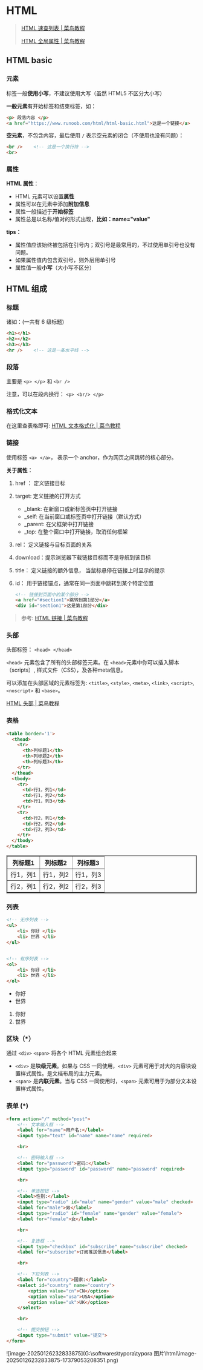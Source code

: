 # HTML

> [HTML 速查列表 | 菜鸟教程](https://www.runoob.com/html/html-quicklist.html)
>
> [HTML 全局属性 | 菜鸟教程](https://www.runoob.com/tags/ref-standardattributes.html)
>



## HTML basic



### 元素

标签一般**使用小写**，不建议使用大写（虽然 HTML5 不区分大小写）

**一般元素**有开始标签和结束标签，如：

```html
<p> 段落内容 </p>
<a href="https://www.runoob.com/html/html-basic.html">这是一个链接</a>
```



**空元素**，不包含内容，最后使用 `/`  表示空元素的闭合（不使用也没有问题）：

```html
<br />    <!-- 这是一个换行符 -->
<br> 
```





### 属性

**HTML 属性**：

- HTML 元素可以设置**属性**
- 属性可以在元素中添加**附加信息**
- 属性一般描述于**开始标签**
- 属性总是以名称/值对的形式出现，**比如：name="value"**



**tips：**

- 属性值应该始终被包括在引号内；双引号是最常用的，不过使用单引号也没有问题。
- 如果属性值内包含双引号，则外层用单引号
- 属性值一般**小写**（大小写不区分）





## HTML 组成

### 标题

诸如：(一共有 6 级标题)

```html
<h1></h1>
<h2></h2>
<h3></h3>
<hr />    <!-- 这是一条水平线 -->
```



### 段落

主要是 `<p> </p>` 和 `<br />`

注意，可以在段内换行： `<p> <br/> </p>`



###  格式化文本

在这里查表格即可: [HTML 文本格式化 | 菜鸟教程](https://www.runoob.com/html/html-formatting.html)



### 链接

使用标签 `<a> </a>`， 表示一个 anchor，作为网页之间跳转的核心部分。

**关于属性：**

1.  href ： 定义链接目标

2. target: 定义链接的打开方式

   - _blank:   在新窗口或新标签页中打开链接
   - _self:  在当前窗口或标签页中打开链接（默认方式）
   - _parent:  在父框架中打开链接
   - _top:  在整个窗口中打开链接，取消任何框架

3. rel： 定义链接与目标页面的关系

4. download：提示浏览器下载链接目标而不是导航到该目标

5. title： 定义链接的额外信息， 当鼠标悬停在链接上时显示的提示

6. id： 用于链接锚点，通常在同一页面中跳转到某个特定位置

   ```html
   <!-- 链接到页面中的某个部分 -->
   <a href="#section1">跳转到第1部分</a>
   <div id="section1">这是第1部分</div>
   ```

> 参考: [HTML 链接 | 菜鸟教程](https://www.runoob.com/html/html-links.html)



### 头部

头部标签： `<head> </head>`

`<head>` 元素包含了所有的头部标签元素。在 `<head>`元素中你可以插入脚本（scripts）, 样式文件（CSS），及各种meta信息。

可以添加在头部区域的元素标签为: `<title>`, `<style>`, `<meta>`, `<link>`, `<script>`, `<noscript>` 和 `<base>`。



[HTML 头部 | 菜鸟教程](https://www.runoob.com/html/html-head.html)





### 表格

```html
<table border='1'>
  <thead>
    <tr>
      <th>列标题1</th>
      <th>列标题2</th>
      <th>列标题3</th>
    </tr>
  </thead>
  <tbody>
    <tr>
      <td>行1，列1</td>
      <td>行1，列2</td>
      <td>行1，列3</td>
    </tr>
    <tr>
      <td>行2，列1</td>
      <td>行2，列2</td>
      <td>行2，列3</td>
    </tr>
  </tbody>
</table>
```



<table border="2">
  <thead>
    <tr>
      <th>列标题1</th>
      <th>列标题2</th>
      <th>列标题3</th>
    </tr>
  </thead>
  <tbody>
    <tr>
      <td>行1，列1</td>
      <td>行1，列2</td>
      <td>行1，列3</td>
    </tr>
    <tr>
      <td>行2，列1</td>
      <td>行2，列2</td>
      <td>行2，列3</td>
    </tr>
  </tbody>
</table>




### 列表

```html
<!-- 无序列表 -->
<ul>
    <li> 你好 </li>
    <li> 世界 </li>
</ul>


<!-- 有序列表 -->
<ol>
    <li> 你好 </li>
    <li> 世界 </li>
</ol>
```

<ul>
    <li> 你好 </li>
    <li> 世界 </li>
</ul>

<ol>
    <li> 你好 </li>
    <li> 世界 </li>
</ol>







### 区块（*）

通过 `<div>` `<span>` 将各个 HTML 元素组合起来

- `<div>` 是**块级元素**。如果与 CSS 一同使用，`<div>` 元素可用于对大的内容块设置样式属性。是文档布局的主力元素。
- `<span>` 是**内联元素**。当与 CSS 一同使用时，`<span>` 元素可用于为部分文本设置样式属性。





### 表单 (*)

```html
<form action="/" method="post">
    <!-- 文本输入框 -->
    <label for="name">用户名:</label>
    <input type="text" id="name" name="name" required>

    <br>

    <!-- 密码输入框 -->
    <label for="password">密码:</label>
    <input type="password" id="password" name="password" required>

    <br>

    <!-- 单选按钮 -->
    <label>性别:</label>
    <input type="radio" id="male" name="gender" value="male" checked>
    <label for="male">男</label>
    <input type="radio" id="female" name="gender" value="female">
    <label for="female">女</label>

    <br>

    <!-- 复选框 -->
    <input type="checkbox" id="subscribe" name="subscribe" checked>
    <label for="subscribe">订阅推送信息</label>

    <br>

    <!-- 下拉列表 -->
    <label for="country">国家:</label>
    <select id="country" name="country">
        <option value="cn">CN</option>
        <option value="usa">USA</option>
        <option value="uk">UK</option>
    </select>

    <br>

    <!-- 提交按钮 -->
    <input type="submit" value="提交">
</form>
```



![image-20250126232833875](G:\softwares\typora\typora 图片\html\image-20250126232833875-17379053208351.png)
